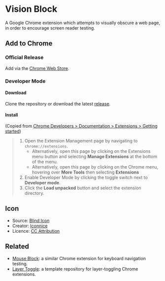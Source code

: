 # Vision Block

A Google Chrome extension which attempts to visually obscure a web page, in order to encourage screen reader testing.

## Add to Chrome

### Official Release

Add via the [Chrome Web Store](https://chrome.google.com/webstore/detail/mouse-block/khfelidkjiadbjcimipoajkhcpelfdmk).

### Developer Mode

#### Download

Clone the repository or download the latest [release](https://github.com/davidding/vision-block/releases).

#### Install

(Copied from [Chrome Developers > Documentation > Extensions > Getting started](https://developer.chrome.com/docs/extensions/mv3/getstarted/))

> 1. Open the Extension Management page by navigating to `chrome://extensions`.
>    - Alternatively, open this page by clicking on the Extensions menu button and selecting **Manage Extensions** at the bottom of the menu.
>    - Alternatively, open this page by clicking on the Chrome menu, hovering over **More Tools** then selecting **Extensions**
> 2. Enable Developer Mode by clicking the toggle switch next to **Developer mode**.
> 3. Click the **Load unpacked** button and select the extension directory.

## Icon

- Source: [Blind Icon](https://icon-icons.com/icon/blind/83980)
- Creator: [Iconnice](https://icon-icons.com/users/KAe1IaYKOlwzdgbk4Qz21/icon-sets/)
- Licence: [CC Attribution](https://creativecommons.org/licenses/by/4.0/)

## Related

- [Mouse Block](https://github.com/davidding/mouse-block): a similar Chrome extension for keyboard navigation testing.
- [Layer Toggle](https://github.com/davidding/layer-toggle): a template repository for layer-toggling Chrome extensions.
